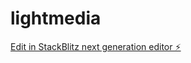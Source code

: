 # lightmedia

[Edit in StackBlitz next generation editor ⚡️](https://stackblitz.com/~/github.com/McDreamy825/lightmedia)